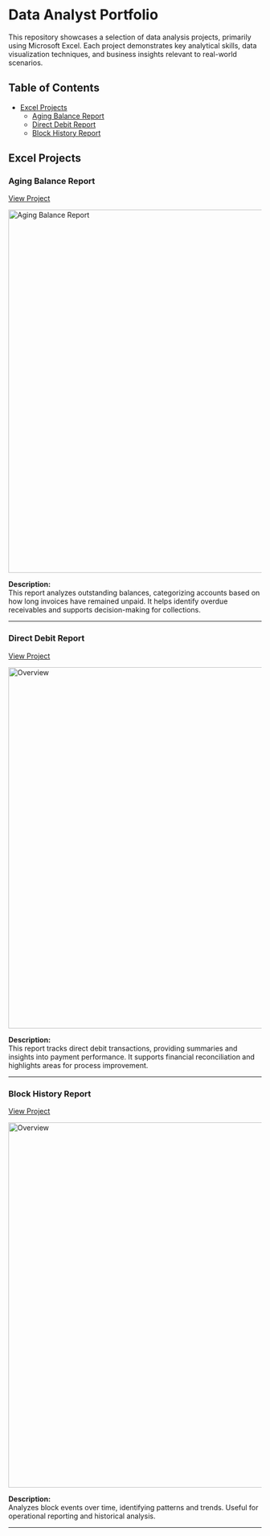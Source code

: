 # Data Analyst Portfolio

This repository showcases a selection of data analysis projects, primarily using Microsoft Excel. Each project demonstrates key analytical skills, data visualization techniques, and business insights relevant to real-world scenarios.

## Table of Contents

- [Excel Projects](#excel-projects)
  - [Aging Balance Report](#aging-balance-report)
  - [Direct Debit Report](#direct-debit-report)
  - [Block History Report](#block-history-report)

## Excel Projects

### Aging Balance Report
[View Project](https://github.com/BenGyde/Data-Analyst-Portfolio/tree/main/Excel%20-%20Aging%20Balance%20Report)

<img width="1550" height="723" alt="Aging Balance Report" src="https://github.com/user-attachments/assets/dfed2b69-e582-4d06-b843-1b8fbd9ecafc" />

**Description:**  
This report analyzes outstanding balances, categorizing accounts based on how long invoices have remained unpaid. It helps identify overdue receivables and supports decision-making for collections.

---

### Direct Debit Report
[View Project](https://github.com/BenGyde/Data-Analyst-Portfolio/tree/main/Excel%20-%20Direct%20Debit%20Report)

<img width="1657" height="719" alt="Overview" src="https://github.com/user-attachments/assets/6e6de6fa-1a48-4c26-9df5-1b8ba9230bec" />

**Description:**  
This report tracks direct debit transactions, providing summaries and insights into payment performance. It supports financial reconciliation and highlights areas for process improvement.

---

### Block History Report
[View Project](https://github.com/BenGyde/Data-Analyst-Portfolio/tree/main/Excel%20-%20Block%20History%20Report)

<img width="1763" height="727" alt="Overview" src="https://github.com/user-attachments/assets/694b42c3-b42f-4b94-9d58-1d33256f82fb" />

**Description:**  
Analyzes block events over time, identifying patterns and trends. Useful for operational reporting and historical analysis.

---
